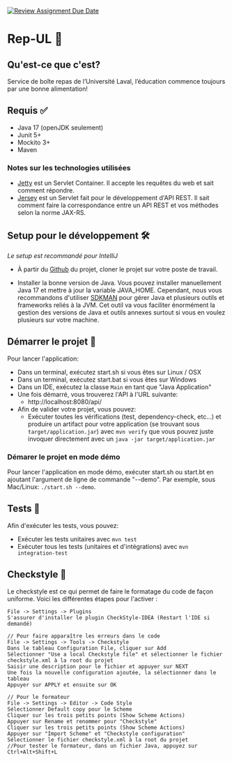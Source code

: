 [![Review Assignment Due Date](https://classroom.github.com/assets/deadline-readme-button-24ddc0f5d75046c5622901739e7c5dd533143b0c8e959d652212380cedb1ea36.svg)](https://classroom.github.com/a/E16L_9U-)
# Rep-UL 🥡

## Qu'est-ce que c'est?

Service de boîte repas de l’Université Laval, l’éducation commence toujours par une bonne alimentation!

## Requis ✅

* Java 17 (openJDK seulement)
* Junit 5+
* Mockito 3+
* Maven

### Notes sur les technologies utilisées

* [Jetty](https://www.eclipse.org/jetty/) est un Servlet Container. Il accepte les requêtes du web et sait comment répondre.
* [Jersey](https://jersey.github.io/) est un Servlet fait pour le développement d'API REST. Il sait comment faire la correspondance entre un API REST et vos méthodes selon la norme JAX-RS.

## Setup pour le développement 🛠

_Le setup est recommandé pour IntelliJ_

* À partir du [Github](https://github.com/GLO4003UL/a23-projet-rep-ul-a23-eq-01) du projet, cloner le projet sur votre poste de travail.

* Installer la bonne version de Java. Vous pouvez installer manuellement Java 17 et mettre à jour la variable JAVA_HOME. Cependant, nous vous recommandons d'utiliser
  [SDKMAN](https://sdkman.io/) pour gérer Java et plusieurs outils et frameworks reliés à la JVM. Cet outil va vous faciliter énormément
  la gestion des versions de Java et outils annexes surtout si vous en voulez plusieurs sur votre machine.

## Démarrer le projet 🚀

Pour lancer l'application:
* Dans un terminal, exécutez start.sh si vous êtes sur Linux / OSX
* Dans un terminal, exécutez start.bat si vous êtes sur Windows
* Dans un IDE, exécutez la classe `Main` en tant que "Java Application"
* Une fois démarré, vous trouverez l'API à l'URL suivante:
  * http://localhost:8080/api/
* Afin de valider votre projet, vous pouvez:
  * Exécuter toutes les vérifications (test, dependency-check, etc...) et produire un artifact pour votre application (se trouvant sous
    `target/application.jar`) avec `mvn verify` que vous pouvez juste invoquer directement avec un `java -jar target/application.jar`

### Démarer le projet en mode démo

Pour lancer l'application en mode démo, exécuter start.sh ou start.bt en ajoutant l'argument de ligne de commande "--demo".
Par exemple, sous Mac/Linux: `./start.sh --demo`.

## Tests 🧪

Afin d'exécuter les tests, vous pouvez:
  * Exécuter les tests unitaires avec `mvn test`
  * Exécuter tous les tests (unitaires et d'intégrations) avec `mvn integration-test`

## Checkstyle 📝

Le checkstyle est ce qui permet de faire le formatage du code de façon uniforme.
Voici les différentes étapes pour l'activer :

```
File -> Settings -> Plugins
S'assurer d'installer le plugin CheckStyle-IDEA (Restart l'IDE si demandé)

// Pour faire apparaître les erreurs dans le code
File -> Settings -> Tools -> Checkstyle
Dans le tableau Configuration File, cliquer sur Add
Sélectionner "Use a local Checkstyle file" et sélectionner le fichier checkstyle.xml à la root du projet
Saisir une description pour le fichier et appuyer sur NEXT
Une fois la nouvelle configuration ajoutée, la sélectionner dans le tableau
Appuyer sur APPLY et ensuite sur OK

// Pour le formateur
File -> Settings -> Editor -> Code Style
Sélectionner Default copy pour le Scheme
Cliquer sur les trois petits points (Show Scheme Actions)
Appuyer sur Rename et renommer pour "Checkstyle"
Cliquer sur les trois petits points (Show Scheme Actions)
Appuyer sur "Import Scheme" et "Checkstyle configuration"
Sélectionner le fichier checkstyle.xml à la root du projet
//Pour tester le formateur, dans un fichier Java, appuyez sur Ctrl+Alt+Shift+L
```